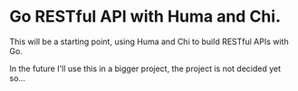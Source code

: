 # Go RESTful API with Huma and Chi.

This will be a starting point, using Huma and Chi to build RESTful APIs with Go.

In the future I'll use this in a bigger project, the project is not decided yet so...